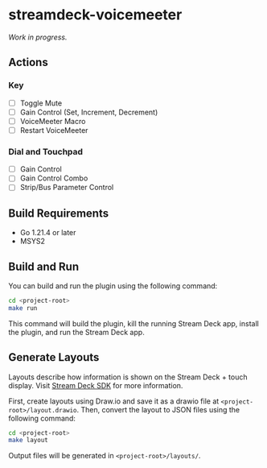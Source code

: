 # streamdeck-voicemeeter
*Work in progress.*

## Actions
### Key
- [ ] Toggle Mute
- [ ] Gain Control (Set, Increment, Decrement)
- [ ] VoiceMeeter Macro
- [ ] Restart VoiceMeeter

### Dial and Touchpad
- [ ] Gain Control
- [ ] Gain Control Combo
- [ ] Strip/Bus Parameter Control

## Build Requirements
- Go 1.21.4 or later
- MSYS2

## Build and Run
You can build and run the plugin using the following command:

```bash
cd <project-root>
make run
```

This command will build the plugin, kill the running Stream Deck app, install the plugin, and run the Stream Deck app.

## Generate Layouts
Layouts describe how information is shown on the Stream Deck + touch display. Visit [Stream Deck SDK](https://docs.elgato.com/sdk/plugins/layouts-sd+) for more information.

First, create layouts using Draw.io and save it as a drawio file at `<project-root>/layout.drawio`.
Then, convert the layout to JSON files using the following command:
```bash
cd <project-root>
make layout
```

Output files will be generated in `<project-root>/layouts/`.
